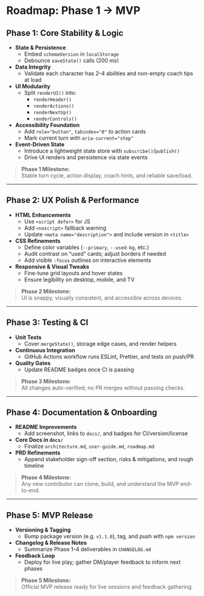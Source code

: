# Roadmap: Phase 1 → MVP

## Phase 1: Core Stability & Logic
- **State & Persistence**  
  - Embed `schemaVersion` in `localStorage`  
  - Debounce `saveState()` calls (200 ms)  
- **Data Integrity**  
  - Validate each character has 2–4 abilities and non-empty coach tips at load  
- **UI Modularity**  
  - Split `renderUI()` into:  
    - `renderHeader()`  
    - `renderActions()`  
    - `renderNextUp()`  
    - `renderControls()`  
- **Accessibility Foundation**  
  - Add `role="button"`, `tabindex="0"` to action cards  
  - Mark current turn with `aria-current="step"`  
- **Event-Driven State**  
  - Introduce a lightweight state store with `subscribe()`/`publish()`  
  - Drive UI renders and persistence via state events  

> **Phase 1 Milestone:**  
> Stable turn cycle, action display, coach hints, and reliable save/load.

---

## Phase 2: UX Polish & Performance
- **HTML Enhancements**  
  - Use `<script defer>` for JS  
  - Add `<noscript>` fallback warning  
  - Update `<meta name="description">` and include version in `<title>`  
- **CSS Refinements**  
  - Define color variables (`--primary`, `--used-bg`, etc.)  
  - Audit contrast on “used” cards; adjust borders if needed  
  - Add visible `:focus` outlines on interactive elements  
- **Responsive & Visual Tweaks**  
  - Fine-tune grid layouts and hover states  
  - Ensure legibility on desktop, mobile, and TV  

> **Phase 2 Milestone:**  
> UI is snappy, visually consistent, and accessible across devices.

---

## Phase 3: Testing & CI
- **Unit Tests**  
  - Cover `mergeState()`, storage edge cases, and render helpers  
- **Continuous Integration**  
  - GitHub Actions workflow runs ESLint, Prettier, and tests on push/PR  
- **Quality Gates**  
  - Update README badges once CI is passing  

> **Phase 3 Milestone:**  
> All changes auto-verified; no PR merges without passing checks.

---

## Phase 4: Documentation & Onboarding
- **README Improvements**  
  - Add screenshot, links to `docs/`, and badges for CI/version/license  
- **Core Docs in `docs/`**  
  - Finalize `architecture.md`, `user-guide.md`, `roadmap.md`  
- **PRD Refinements**  
  - Append stakeholder sign-off section, risks & mitigations, and rough timeline  

> **Phase 4 Milestone:**  
> Any new contributor can clone, build, and understand the MVP end-to-end.

---

## Phase 5: MVP Release
- **Versioning & Tagging**  
  - Bump package version (e.g. `v1.1.0`), tag, and push with `npm version`  
- **Changelog & Release Notes**  
  - Summarize Phase 1–4 deliverables in `CHANGELOG.md`  
- **Feedback Loop**  
  - Deploy for live play; gather DM/player feedback to inform next phases  

> **Phase 5 Milestone:**  
> Official MVP release ready for live sessions and feedback gathering.
